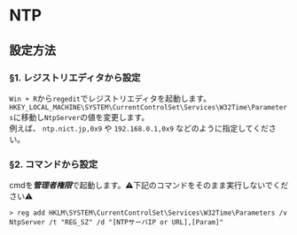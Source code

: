 # NTP
## 設定方法
### §1. レジストリエディタから設定
```Win + R```から```regedit```でレジストリエディタを起動します。  
```HKEY_LOCAL_MACHINE\SYSTEM\CurrentControlSet\Services\W32Time\Parameters```に移動し```NtpServer```の値を変更します。  
例えば、 ```ntp.nict.jp,0x9``` や ```192.168.0.1,0x9``` などのように指定してください。
### §2. コマンドから設定
cmdを***管理者権限***で起動します。:warning:下記のコマンドをそのまま実行しないでください:warning:
```
> reg add HKLM\SYSTEM\CurrentControlSet\Services\W32Time\Parameters /v NtpServer /t "REG_SZ" /d "[NTPサーバIP or URL],[Param]"
```
